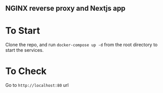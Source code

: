 ## NGINX reverse proxy and Nextjs app

# To Start

Clone the repo, and run `docker-compose up -d` from the root directory to start the services.

# To Check

Go to `http://localhost:80` url